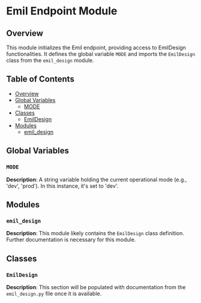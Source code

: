 # Emil Endpoint Module

## Overview

This module initializes the Emil endpoint, providing access to EmilDesign functionalities.  It defines the global variable `MODE` and imports the `EmilDesign` class from the `emil_design` module.


## Table of Contents

* [Overview](#overview)
* [Global Variables](#global-variables)
    * [MODE](#mode)
* [Classes](#classes)
    * [EmilDesign](#emildesign)
* [Modules](#modules)
    * [emil_design](#emil-design)


## Global Variables

### `MODE`

**Description**: A string variable holding the current operational mode (e.g., 'dev', 'prod').  In this instance, it's set to 'dev'.


## Modules

### `emil_design`

**Description**: This module likely contains the `EmilDesign` class definition.  Further documentation is necessary for this module.

## Classes

### `EmilDesign`

**Description**:  This section will be populated with documentation from the `emil_design.py` file once it is available.